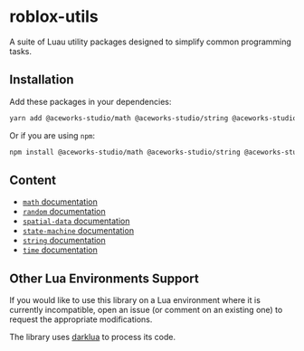 # roblox-utils

A suite of Luau utility packages designed to simplify common programming tasks.

## Installation

Add these packages in your dependencies:

```bash
yarn add @aceworks-studio/math @aceworks-studio/string @aceworks-studio/time
```

Or if you are using `npm`:

```bash
npm install @aceworks-studio/math @aceworks-studio/string @aceworks-studio/time
```

## Content

- [`math` documentation](./packages/math/README.md#content)
- [`random` documentation](./packages/random/README.md#content)
- [`spatial-data` documentation](./packages/spatial-data/README.md#content)
- [`state-machine` documentation](./packages/state-machine/README.md#content)
- [`string` documentation](./packages/string/README.md#content)
- [`time` documentation](./packages/time/README.md#content)

## Other Lua Environments Support

If you would like to use this library on a Lua environment where it is currently incompatible, open an issue (or comment on an existing one) to request the appropriate modifications.

The library uses [darklua](https://github.com/seaofvoices/darklua) to process its code.
